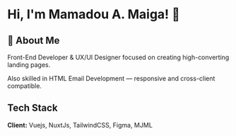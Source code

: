 
# Hi, I'm Mamadou A. Maiga! 👋


## 🚀 About Me
Front-End Developer & UX/UI Designer focused on creating high-converting landing pages.

Also skilled in HTML Email Development — responsive and cross-client compatible.

## Tech Stack

**Client:** Vuejs, NuxtJs, TailwindCSS, Figma, MJML

<!---
M2AML/M2AML is a ✨ special ✨ repository because its `README.md` (this file) appears on your GitHub profile.
You can click the Preview link to take a look at your changes.
--->

